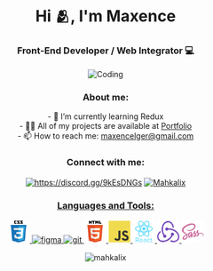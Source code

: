 

  
<h1 align="center">Hi 🫂, I'm Maxence</h1>
<h3 align="center"> Front-End Developer / Web Integrator 💻</h3>
    <p align="center">  <img align="center" alt="Coding" width="300" src="https://media.giphy.com/media/RbDKaczqWovIugyJmW/giphy.gif"> </p>

<h3 align="center">About me: </h3>
   <p align="center">
- 🌱 I’m currently learning Redux </br>
- 👨‍💻 All of my projects are available at <a href="https://github.com/Mahkalix/Portfolio" "target="_blank"> Portfolio </a> </br>
- 📫 How to reach me: <a href="mailto:maxencelger@gmail.com"> maxencelger@gmail.com </a></br>
 </p>
<h3 align="center">Connect with me:</h3>
<p align="center">
<a href="https://discord.gg/https://discord.gg/9kEsDNGs" target="blank"><img align="center" src="https://raw.githubusercontent.com/rahuldkjain/github-profile-readme-generator/master/src/images/icons/Social/discord.svg" alt="https://discord.gg/9kEsDNGs" height="50" width="50" /></a>
  <a href="https://www.linkedin.com/in/maxencebadin-l%C3%A9ger/" target="_blank"> <img align="center" src="https://www.pngmart.com/files/21/Linkedin-PNG-Photo.png" alt="Mahkalix" width="40" height="40" </a>
</p>

<h3 align="center">Languages and Tools:</h3>
<p align="center"> <a href="https://www.w3schools.com/css/" target="_blank" rel="noreferrer"> <img src="https://raw.githubusercontent.com/devicons/devicon/master/icons/css3/css3-original-wordmark.svg" alt="css3" width="40" height="40"/> </a> <a href="https://www.figma.com/" target="_blank" rel="noreferrer"> <img src="https://www.vectorlogo.zone/logos/figma/figma-icon.svg" alt="figma" width="40" height="40"/> </a> <a href="https://git-scm.com/" target="_blank" rel="noreferrer"> <img src="https://www.vectorlogo.zone/logos/git-scm/git-scm-icon.svg" alt="git" width="40" height="40"/> </a> <a href="https://www.w3.org/html/" target="_blank" rel="noreferrer"> <img src="https://raw.githubusercontent.com/devicons/devicon/master/icons/html5/html5-original-wordmark.svg" alt="html5" width="40" height="40"/> </a> <a href="https://developer.mozilla.org/en-US/docs/Web/JavaScript" target="_blank" rel="noreferrer"> <img src="https://raw.githubusercontent.com/devicons/devicon/master/icons/javascript/javascript-original.svg" alt="javascript" width="40" height="40"/> </a> <a href="https://reactjs.org/" target="_blank" rel="noreferrer"> <img src="https://raw.githubusercontent.com/devicons/devicon/master/icons/react/react-original-wordmark.svg" alt="react" width="40" height="40"/> </a> <a href="https://redux.js.org" target="_blank" rel="noreferrer"> <img src="https://raw.githubusercontent.com/devicons/devicon/master/icons/redux/redux-original.svg" alt="redux" width="40" height="40"/> </a> <a href="https://sass-lang.com" target="_blank" rel="noreferrer"> <img src="https://raw.githubusercontent.com/devicons/devicon/master/icons/sass/sass-original.svg" alt="sass" width="40" height="40"/> </a> </p>

<p align="center"><img align="center" src="https://github-readme-stats.vercel.app/api/top-langs?username=mahkalix&show_icons=true&locale=en&layout=compact" alt="mahkalix" /></p>
